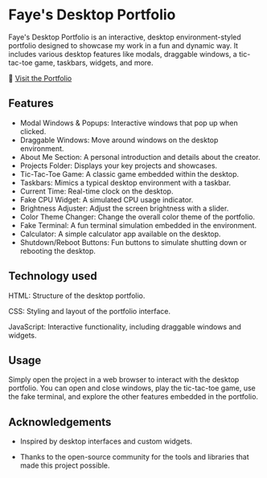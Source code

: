 
# Faye's Desktop Portfolio

Faye's Desktop Portfolio is an interactive, desktop environment-styled portfolio designed to showcase my work in a fun and dynamic way. It includes various desktop features like modals, draggable windows, a tic-tac-toe game, taskbars, widgets, and more.

🔗 [Visit the Portfolio](https://fayeks.github.io/Faye-s-Portfolio/)

## Features

* Modal Windows & Popups: Interactive windows that pop up when clicked.
* Draggable Windows: Move around windows on the desktop environment.
* About Me Section: A personal introduction and details about the creator.
* Projects Folder: Displays your key projects and showcases.
* Tic-Tac-Toe Game: A classic game embedded within the desktop.
* Taskbars: Mimics a typical desktop environment with a taskbar.
* Current Time: Real-time clock on the desktop.
* Fake CPU Widget: A simulated CPU usage indicator.
* Brightness Adjuster: Adjust the screen brightness with a slider.
* Color Theme Changer: Change the overall color theme of the portfolio.
* Fake Terminal: A fun terminal simulation embedded in the environment.
* Calculator: A simple calculator app available on the desktop.
* Shutdown/Reboot Buttons: Fun buttons to simulate shutting down or rebooting the desktop.


## Technology used

HTML: Structure of the desktop portfolio.

CSS: Styling and layout of the portfolio interface.

JavaScript: Interactive functionality, including draggable windows and widgets.


## Usage

Simply open the project in a web browser to interact with the desktop portfolio. You can open and close windows, play the tic-tac-toe game, use the fake terminal, and explore the other features embedded in the portfolio.

## Acknowledgements

- Inspired by desktop interfaces and custom widgets.

- Thanks to the open-source community for the tools and libraries that made this project possible.



